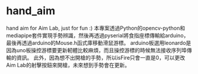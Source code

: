 # hand_aim
hand aim for Aim Lab, just for fun :)
本專案透過Python的opencv-python和mediapipe套件實現手勢辨識，然後再透過pyserial將食指座標傳輸給arduino，最後再透過arduino的Mouse.h函式庫移動滑鼠游標。
arduino板選用leonardo是因為uno板操控游標要更新軔體比較麻煩，而且操控游標的時候無法接收序列埠傳輸的資訊。
此外，因為想不出開槍的手勢，所以isFire只會一直是0，可以更改Aim Lab的射擊按鈕來開槍，未來想到手勢會在更新。
